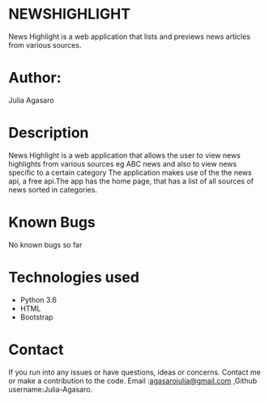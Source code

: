 # NEWSHIGHLIGHT
News Highlight is a web application that lists and previews news articles from various sources.

# Author:
Julia Agasaro

# Description

News Highlight is a web application that allows the user to view news highlights from various sources eg ABC news and also to view news specific to a certain category The application makes use of the the news api, a free api.The app has the home page, that has a list of all sources of news sorted in categories.

# Known Bugs
No known bugs so far

# Technologies used
- Python 3.6
- HTML
- Bootstrap
# Contact

If you run into any issues or have questions, ideas or concerns. Contact me or make a contribution to the code. Email :agasarojulia@gmail.com ,Github username:Julia-Agasaro.
